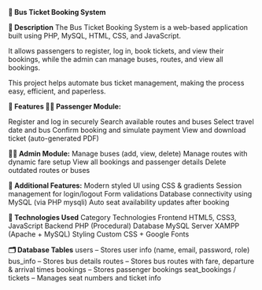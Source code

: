 **🚌 Bus Ticket Booking System**

**📖 Description**
The Bus Ticket Booking System is a web-based application built using PHP, MySQL, HTML, CSS, and JavaScript.

It allows passengers to register, log in, book tickets, and view their bookings, while the admin can manage buses, routes, and view all bookings.

This project helps automate bus ticket management, making the process easy, efficient, and paperless.

**🚀 Features
👩‍💼 Passenger Module:**

Register and log in securely
Search available routes and buses
Select travel date and bus
Confirm booking and simulate payment
View and download ticket (auto-generated PDF)

**🧑‍💻 Admin Module:**
Manage buses (add, view, delete)
Manage routes with dynamic fare setup
View all bookings and passenger details
Delete outdated routes or buses

**🎯 Additional Features:**
Modern styled UI using CSS & gradients
Session management for login/logout
Form validations
Database connectivity using MySQL (via PHP mysqli)
Auto seat availability updates after booking

**🧩 Technologies Used**
Category	Technologies
Frontend	HTML5, CSS3, JavaScript
Backend	PHP (Procedural)
Database	MySQL
Server	XAMPP (Apache + MySQL)
Styling	Custom CSS + Google Fonts

**🗂️ Database Tables**
users – Stores user info (name, email, password, role)
bus_info – Stores bus details
routes – Stores bus routes with fare, departure & arrival times
bookings – Stores passenger bookings
seat_bookings / tickets – Manages seat numbers and ticket info
